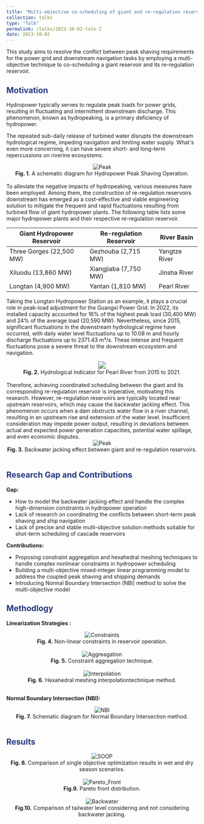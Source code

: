 ```yaml
---
title: "Multi-objective co-scheduling of giant and re-regulation reservoirs"
collection: talks
type: "Talk"
permalink: /talks/2023-10-02-talk-2
date: 2023-10-02
---
```


This study aims to resolve the conflict between peak shaving requirements for the power grid and downstream navigation tasks by employing a multi-objective technique to co-scheduling a giant reservoir and its re-regulation reservoir.

<h2 style="color: #24367d;">Motivation</h2>

Hydropower typically serves to regulate peak loads for power grids, resulting in fluctuating and intermittent downstream discharge. This phenomenon, known as hydropeaking, is a primary deficiency of hydropower. 

The repeated sub-daily release of turbined water disrupts the downstream hydrological regime, impeding navigation and limiting water supply. What's even more concerning, it can have severe short- and long-term repercussions on riverine ecosystems.

<div style="text-align: center;">
  <img src="http://prelude0324.github.io/academic_pages/images/research_4_fig_1.svg#pic_center" alt="Peak" style="max-width: 50%; height: auto;" />
</div>

<div style="text-align: center;">
<b>Fig. 1.</b> A schematic diagram for Hydropower Peak Shaving Operation.
</div><br/>
To alleviate the negative impacts of hydropeaking, various measures have been employed. Among them, the construction of re-regulation reservoirs downstream has emerged as a cost-effective and viable engineering solution to mitigate the frequent and rapid fluctuations resulting from turbined flow of giant hydropower plants. The following table lists some major hydropower plants and their respective re-regulation reservoir.

| Giant Hydropower Reservoir | Re-regulation Reservoir | River Basin   |
| -------------------------- | ----------------------- | ------------- |
| Three Gorges (22,500 MW)   | Gezhouba (2,715 MW)     | Yangtze River |
| Xiluodu (13,860 MW)        | Xiangjiaba (7,750 MW)   | Jinsha River  |
| Longtan   (4,900 MW)       | Yantan (1,810 MW)       | Pearl River   |

Taking the Longtan Hydropower Station as an example, it plays a crucial role in peak-load adjustment for the Guangxi Power Grid. In 2022, its installed capacity accounted for 16% of the highest peak load (30,400 MW) and 24% of the average load (20,590 MW). Nevertheless, since 2015, significant fluctuations in the downstream hydrological regime have occurred, with daily water level fluctuations up to 10.08 m and hourly discharge fluctuations up to 2371.43 m³/s. These intense and frequent fluctuations pose a severe threat to the downstream ecosystem and navigation. 

<div style="text-align: center;">
  <img src="http://prelude0324.github.io/academic_pages/images/research_4_fig_3.svg#pic_center" style="zoom:125%;">
</div>

<div style="text-align: center;">
<b>Fig. 2.</b> Hydrological Indicator for Pearl River from 2015 to 2021.
</div><br/>
Therefore, achieving coordinated scheduling between the giant and its corresponding re-regulation reservoir is imperative, motivating this research. However, re-regulation reservoirs are typically located near upstream reservoirs, which may cause the backwater jacking effect. This phenomenon occurs when a dam obstructs water flow in a river channel, resulting in an upstream rise and extension of the water level. Insufficient consideration may impede power output, resulting in deviations between actual and expected power generation capacities, potential water spillage, and even economic disputes.

<div style="text-align: center;">
  <img src="http://prelude0324.github.io/academic_pages/images/research_4_fig_2.svg#pic_center" alt="Peak" style="max-width: 50%; height: auto;" />
</div>

<div style="text-align: center;">
<b>Fig. 3.</b> Backwater jacking effect between giant and re-regulation reservoirs.
</div><br/>

<h2 style="color: #24367d;">Research Gap and Contributions</h2>

**Gap:**

- How to model the backwater jacking effect and handle the complex high-dimension constraints in hydropower operation
- Lack of research on coordinating the conflicts between short-term peak shaving and ship navigation
- Lack of precise and stable multi-objective solution methods suitable for shot-term scheduling of cascade reservoirs

**Contributions:**

- Proposing constraint aggregation and hexahedral meshing techniques to handle complex nonlinear constraints in hydropower scheduling
- Building a multi-objective mixed-integer linear programming model to address the coupled peak shaving and shipping demands
- Introducing Normal Boundary Intersection (NBI) method to solve the multi-objective model

<h2 style="color: #24367d;">Methodlogy</h2>

**Linearization Strategies :**

<div style="text-align: center;">
  <img src="http://prelude0324.github.io/academic_pages/images/research_4_fig_7.svg#pic_center" alt="Constraints" style="max-width: 50%; height: auto;" />
</div>


<div style="text-align: center;">
<b>Fig. 4.</b> Non-linear constraints in reservoir operation.
</div><br/>

<div style="text-align: center;">
  <img src="http://prelude0324.github.io/academic_pages/images/research_4_fig_4.svg#pic_center" alt="Aggreagation" style="max-width: 100%; height: auto;" />
</div>
<div style="text-align: center;">
<b>Fig. 5.</b> Constraint aggregation technique.
</div><br/>


<div style="text-align: center;">
  <img src="http://prelude0324.github.io/academic_pages/images/research_4_fig_5.svg#pic_center" alt="Interpolation" style="max-width: 80%; height: auto;" />
</div>
<div style="text-align: center;">
<b>Fig. 6.</b> Hexahedral meshing interpolationtechnique method.
</div><br/>


**Normal Boundary Intersection (NBI):**

<div style="text-align: center;">
  <img src="http://prelude0324.github.io/academic_pages/images/research_4_fig_6.svg#pic_center" alt="NBI" style="max-width: 50%; height: auto;" />
</div>


<div style="text-align: center;">
<b>Fig. 7.</b> Schematic diagram for Normal Boundary Intersection method.
</div><br/>

<h2 style="color: #24367d;">Results</h2>

<div style="text-align: center;">
  <img src="http://prelude0324.github.io/academic_pages/images/research_4_fig_8.svg#pic_center" alt="SOOP" style="max-width: 80%; height: auto;" />
</div>


<div style="text-align: center;">
<b>Fig. 8.</b> Comparison of single objective optimization results in wet and dry season scenarios.
</div><br/>
<div style="text-align: center;">
  <img src="http://prelude0324.github.io/academic_pages/images/research_4_fig_9.svg#pic_center" alt="Pareto_Front" style="max-width: 50%; height: auto;" />
</div>


<div style="text-align: center;">
<b>Fig.9.</b> Pareto front distribution.
</div><br/>
<div style="text-align: center;">
  <img src="http://prelude0324.github.io/academic_pages/images/research_4_fig_10.svg#pic_center" alt="Backwater" style="max-width: 80%; height: auto;" />
</div>




<div style="text-align: center;">
<b>Fig.10.</b> Comparison of tailwater level considering and not considering backwater jacking.
</div><br/>
